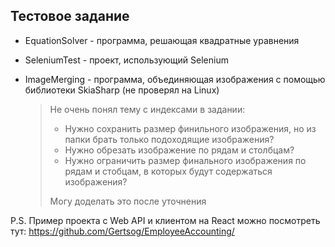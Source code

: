 ## Тестовое задание

+ EquationSolver - программа, решающая квадратные уравнения

+ SeleniumTest - проект, использующий Selenium

+ ImageMerging - программа, объединяющая изображения с помощью библиотеки SkiaSharp (не проверял на Linux)

    >Не очень понял тему с индексами в задании:
    >+ Нужно сохранить размер финильного изображения, но из папки брать только подоходящие изображения?
    >+ Нужно обрезать изображение по рядам и столбцам?
    >+ Нужно ограничить размер финального изображения по рядам и стобцам, в которых будут содержаться изображения?
    >
    >Могу доделать это после уточнения

P.S. Пример проекта с Web API и клиентом на React можно посмотреть тут: https://github.com/Gertsog/EmployeeAccounting/
